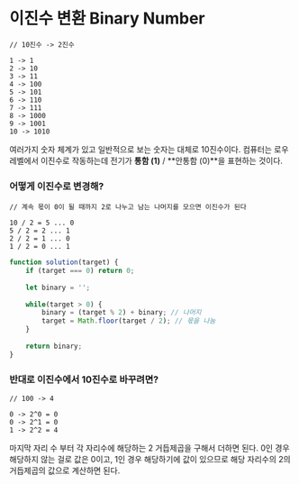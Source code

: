 # 이진수 변환 Binary Number

```
// 10진수 -> 2진수

1 -> 1
2 -> 10
3 -> 11
4 -> 100
5 -> 101
6 -> 110
7 -> 111
8 -> 1000
9 -> 1001
10 -> 1010
```

여러가지 숫자 체계가 있고 일반적으로 보는 숫자는 대체로 10진수이다. 컴퓨터는 로우레벨에서 이진수로 작동하는데 전기가 **통함 (1)** / **안통함 (0)**을 표현하는 것이다.



### 어떻게 이진수로 변경해?

```
// 계속 몫이 0이 될 때까지 2로 나누고 남는 나머지를 모으면 이진수가 된다

10 / 2 = 5 ... 0
5 / 2 = 2 ... 1
2 / 2 = 1 ... 0
1 / 2 = 0 ... 1
```

```javascript
function solution(target) {
    if (target === 0) return 0;
    
    let binary = '';
    
    while(target > 0) {
        binary = (target % 2) + binary; // 나머지
        target = Math.floor(target / 2); // 몫을 나눔
    }
    
    return binary;
}
```



### 반대로 이진수에서 10진수로 바꾸려면?

```
// 100 -> 4

0 -> 2^0 = 0
0 -> 2^1 = 0
1 -> 2^2 = 4
```

마지막 자리 수 부터 각 자리수에 해당하는 2 거듭제곱을 구해서 더하면 된다. 0인 경우 해당하지 않는  걸로 값은 0이고, 1인 경우 해당하기에 값이 있으므로 해당 자리수의 2의 거듭제곱의 값으로 계산하면 된다.
